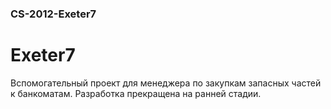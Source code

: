 ### CS-2012-Exeter7
# Exeter7
Вспомогательный проект для менеджера по закупкам запасных частей к банкоматам. Разработка прекращена на ранней стадии.
